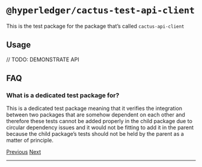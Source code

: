 `@hyperledger/cactus-test-api-client`
=========================================================================================================

This is the test package for the package that’s called `cactus-api-client`

Usage
--------------------------------------------

// TODO: DEMONSTRATE API

FAQ
----------------------------------------

### **What is a dedicated test package for?**

This is a dedicated test package meaning that it verifies the integration between two packages that are somehow dependent on each other and therefore these tests cannot be added properly in the child package due to circular dependency issues and it would not be fitting to add it in the parent because the child package’s tests should not be held by the parent as a matter of principle.

[Previous](cactus-plugin-ledger-connector-quorum.md "@hyperledger/cactus-plugin-ledger-connector-quorum") [Next](cactus-test-cmd-api-server.md "@hyperledger/cactus-test-cmd-api-server")

* * *
